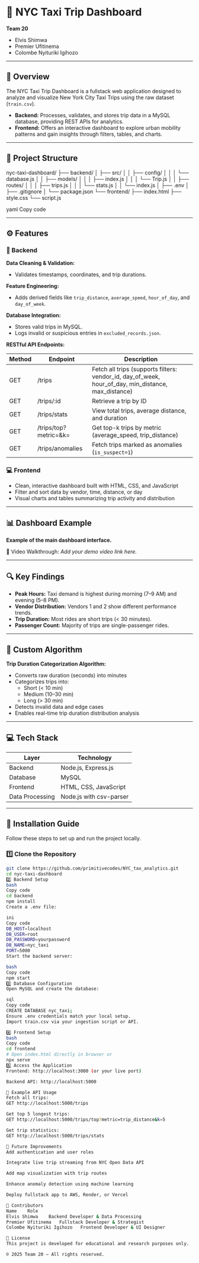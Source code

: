 # 🚕 NYC Taxi Trip Dashboard

**Team 20**  
- Elvis Shimwa  
- Premier Ufitinema  
- Colombe Nyituriki Igihozo  

---

## 🗽 Overview

The NYC Taxi Trip Dashboard is a fullstack web application designed to analyze and visualize New York City Taxi Trips using the raw dataset (`train.csv`).

- **Backend:** Processes, validates, and stores trip data in a MySQL database, providing REST APIs for analytics.  
- **Frontend:** Offers an interactive dashboard to explore urban mobility patterns and gain insights through filters, tables, and charts.

---

## 🧱 Project Structure

nyc-taxi-dashboard/
├── backend/
│ ├── src/
│ │ ├── config/
│ │ │ └── database.js
│ │ ├── models/
│ │ │ ├── index.js
│ │ │ └── Trip.js
│ │ ├── routes/
│ │ │ ├── trips.js
│ │ │ └── stats.js
│ │ └── index.js
│ ├── .env
│ ├── .gitignore
│ └── package.json
└── frontend/
├── index.html
├── style.css
└── script.js

yaml
Copy code

---

## ⚙️ Features

### 🧩 Backend

**Data Cleaning & Validation:**  
- Validates timestamps, coordinates, and trip durations.

**Feature Engineering:**  
- Adds derived fields like `trip_distance`, `average_speed`, `hour_of_day`, and `day_of_week`.

**Database Integration:**  
- Stores valid trips in MySQL.  
- Logs invalid or suspicious entries in `excluded_records.json`.

**RESTful API Endpoints:**

| Method | Endpoint | Description |
|--------|----------|-------------|
| GET | /trips | Fetch all trips (supports filters: vendor_id, day_of_week, hour_of_day, min_distance, max_distance) |
| GET | /trips/:id | Retrieve a trip by ID |
| GET | /trips/stats | View total trips, average distance, and duration |
| GET | /trips/top?metric=&k= | Get top-k trips by metric (average_speed, trip_distance) |
| GET | /trips/anomalies | Fetch trips marked as anomalies (`is_suspect=1`) |

### 💻 Frontend

- Clean, interactive dashboard built with HTML, CSS, and JavaScript  
- Filter and sort data by vendor, time, distance, or day  
- Visual charts and tables summarizing trip activity and distribution  

---

## 📊 Dashboard Example

**Example of the main dashboard interface.**  

🎥 Video Walkthrough: *Add your demo video link here.*

---

## 🔍 Key Findings

- **Peak Hours:** Taxi demand is highest during morning (7–9 AM) and evening (5–8 PM).  
- **Vendor Distribution:** Vendors 1 and 2 show different performance trends.  
- **Trip Duration:** Most rides are short trips (< 30 minutes).  
- **Passenger Count:** Majority of trips are single-passenger rides.  

---

## 🧠 Custom Algorithm

**Trip Duration Categorization Algorithm:**  

- Converts raw duration (seconds) into minutes  
- Categorizes trips into:
  - Short (< 10 min)  
  - Medium (10–30 min)  
  - Long (> 30 min)  
- Detects invalid data and edge cases  
- Enables real-time trip duration distribution analysis  

---

## 💻 Tech Stack

| Layer | Technology |
|-------|------------|
| Backend | Node.js, Express.js |
| Database | MySQL |
| Frontend | HTML, CSS, JavaScript |
| Data Processing | Node.js with csv-parser |

---

## 🚀 Installation Guide

Follow these steps to set up and run the project locally.

### 1️⃣ Clone the Repository
```bash
git clone https://github.com/primitivecodes/NYC_tax_analytics.git
cd nyc-taxi-dashboard
2️⃣ Backend Setup
bash
Copy code
cd backend
npm install
Create a .env file:

ini
Copy code
DB_HOST=localhost
DB_USER=root
DB_PASSWORD=yourpassword
DB_NAME=nyc_taxi
PORT=5000
Start the backend server:

bash
Copy code
npm start
3️⃣ Database Configuration
Open MySQL and create the database:

sql
Copy code
CREATE DATABASE nyc_taxi;
Ensure .env credentials match your local setup.
Import train.csv via your ingestion script or API.

4️⃣ Frontend Setup
bash
Copy code
cd frontend
# Open index.html directly in browser or
npx serve
5️⃣ Access the Application
Frontend: http://localhost:3000 (or your live port)

Backend API: http://localhost:5000

🧩 Example API Usage
Fetch all trips:
GET http://localhost:5000/trips

Get top 5 longest trips:
GET http://localhost:5000/trips/top?metric=trip_distance&k=5

Get trip statistics:
GET http://localhost:5000/trips/stats

🔮 Future Improvements
Add authentication and user roles

Integrate live trip streaming from NYC Open Data API

Add map visualization with trip routes

Enhance anomaly detection using machine learning

Deploy fullstack app to AWS, Render, or Vercel

👥 Contributors
Name	Role
Elvis Shimwa	Backend Developer & Data Processing
Premier Ufitinema	Fullstack Developer & Strategist
Colombe Nyituriki Igihozo	Frontend Developer & UI Designer

🪪 License
This project is developed for educational and research purposes only.

© 2025 Team 20 — All rights reserved.
